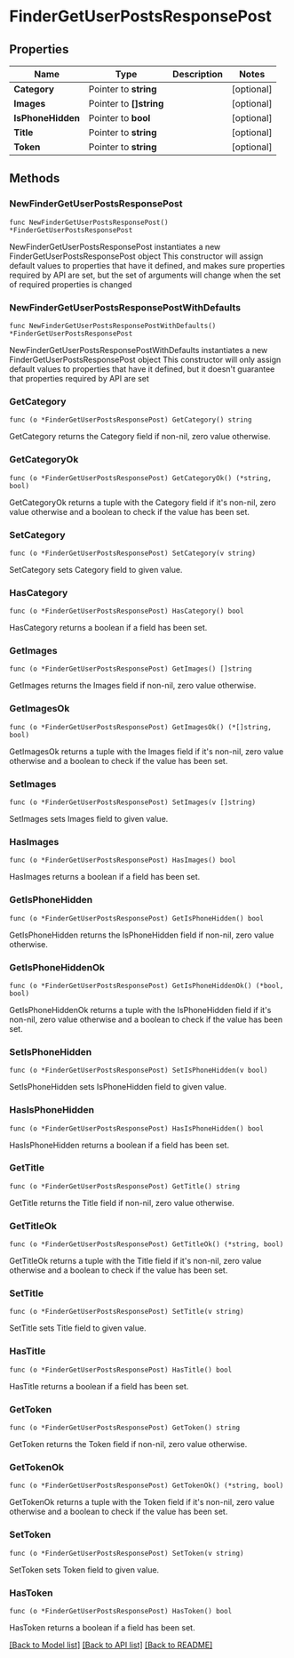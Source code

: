 # FinderGetUserPostsResponsePost

## Properties

Name | Type | Description | Notes
------------ | ------------- | ------------- | -------------
**Category** | Pointer to **string** |  | [optional] 
**Images** | Pointer to **[]string** |  | [optional] 
**IsPhoneHidden** | Pointer to **bool** |  | [optional] 
**Title** | Pointer to **string** |  | [optional] 
**Token** | Pointer to **string** |  | [optional] 

## Methods

### NewFinderGetUserPostsResponsePost

`func NewFinderGetUserPostsResponsePost() *FinderGetUserPostsResponsePost`

NewFinderGetUserPostsResponsePost instantiates a new FinderGetUserPostsResponsePost object
This constructor will assign default values to properties that have it defined,
and makes sure properties required by API are set, but the set of arguments
will change when the set of required properties is changed

### NewFinderGetUserPostsResponsePostWithDefaults

`func NewFinderGetUserPostsResponsePostWithDefaults() *FinderGetUserPostsResponsePost`

NewFinderGetUserPostsResponsePostWithDefaults instantiates a new FinderGetUserPostsResponsePost object
This constructor will only assign default values to properties that have it defined,
but it doesn't guarantee that properties required by API are set

### GetCategory

`func (o *FinderGetUserPostsResponsePost) GetCategory() string`

GetCategory returns the Category field if non-nil, zero value otherwise.

### GetCategoryOk

`func (o *FinderGetUserPostsResponsePost) GetCategoryOk() (*string, bool)`

GetCategoryOk returns a tuple with the Category field if it's non-nil, zero value otherwise
and a boolean to check if the value has been set.

### SetCategory

`func (o *FinderGetUserPostsResponsePost) SetCategory(v string)`

SetCategory sets Category field to given value.

### HasCategory

`func (o *FinderGetUserPostsResponsePost) HasCategory() bool`

HasCategory returns a boolean if a field has been set.

### GetImages

`func (o *FinderGetUserPostsResponsePost) GetImages() []string`

GetImages returns the Images field if non-nil, zero value otherwise.

### GetImagesOk

`func (o *FinderGetUserPostsResponsePost) GetImagesOk() (*[]string, bool)`

GetImagesOk returns a tuple with the Images field if it's non-nil, zero value otherwise
and a boolean to check if the value has been set.

### SetImages

`func (o *FinderGetUserPostsResponsePost) SetImages(v []string)`

SetImages sets Images field to given value.

### HasImages

`func (o *FinderGetUserPostsResponsePost) HasImages() bool`

HasImages returns a boolean if a field has been set.

### GetIsPhoneHidden

`func (o *FinderGetUserPostsResponsePost) GetIsPhoneHidden() bool`

GetIsPhoneHidden returns the IsPhoneHidden field if non-nil, zero value otherwise.

### GetIsPhoneHiddenOk

`func (o *FinderGetUserPostsResponsePost) GetIsPhoneHiddenOk() (*bool, bool)`

GetIsPhoneHiddenOk returns a tuple with the IsPhoneHidden field if it's non-nil, zero value otherwise
and a boolean to check if the value has been set.

### SetIsPhoneHidden

`func (o *FinderGetUserPostsResponsePost) SetIsPhoneHidden(v bool)`

SetIsPhoneHidden sets IsPhoneHidden field to given value.

### HasIsPhoneHidden

`func (o *FinderGetUserPostsResponsePost) HasIsPhoneHidden() bool`

HasIsPhoneHidden returns a boolean if a field has been set.

### GetTitle

`func (o *FinderGetUserPostsResponsePost) GetTitle() string`

GetTitle returns the Title field if non-nil, zero value otherwise.

### GetTitleOk

`func (o *FinderGetUserPostsResponsePost) GetTitleOk() (*string, bool)`

GetTitleOk returns a tuple with the Title field if it's non-nil, zero value otherwise
and a boolean to check if the value has been set.

### SetTitle

`func (o *FinderGetUserPostsResponsePost) SetTitle(v string)`

SetTitle sets Title field to given value.

### HasTitle

`func (o *FinderGetUserPostsResponsePost) HasTitle() bool`

HasTitle returns a boolean if a field has been set.

### GetToken

`func (o *FinderGetUserPostsResponsePost) GetToken() string`

GetToken returns the Token field if non-nil, zero value otherwise.

### GetTokenOk

`func (o *FinderGetUserPostsResponsePost) GetTokenOk() (*string, bool)`

GetTokenOk returns a tuple with the Token field if it's non-nil, zero value otherwise
and a boolean to check if the value has been set.

### SetToken

`func (o *FinderGetUserPostsResponsePost) SetToken(v string)`

SetToken sets Token field to given value.

### HasToken

`func (o *FinderGetUserPostsResponsePost) HasToken() bool`

HasToken returns a boolean if a field has been set.


[[Back to Model list]](../README.md#documentation-for-models) [[Back to API list]](../README.md#documentation-for-api-endpoints) [[Back to README]](../README.md)


